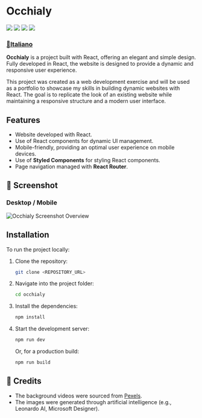 # Occhialy
<p>
  <img src="https://img.shields.io/badge/React-20232A?style=for-the-badge&logo=react&logoColor=61DAFB" />
  <img src="https://img.shields.io/badge/styled--components-DB7093?style=for-the-badge&logo=styled-components&logoColor=white" />
  <img src="https://img.shields.io/badge/React_Router-CA4245?style=for-the-badge&logo=react-router&logoColor=white" />
  <a href="https://moreee-sa.github.io/occhialy/">
    <img src="https://img.shields.io/badge/GitHub%20Pages-222222?style=for-the-badge&logo=github%20Pages&logoColor=white" />
  </a>
</p>

### [📜Italiano](README_IT.md)

**Occhialy** is a project built with React, offering an elegant and simple design. Fully developed in React, the website is designed to provide a dynamic and responsive user experience.

This project was created as a web development exercise and will be used as a portfolio to showcase my skills in building dynamic websites with React. The goal is to replicate the look of an existing website while maintaining a responsive structure and a modern user interface.

## Features
- Website developed with React.
- Use of React components for dynamic UI management.
- Mobile-friendly, providing an optimal user experience on mobile devices.
- Use of **Styled Components** for styling React components.
- Page navigation managed with **React Router**.

## 📸 Screenshot
### Desktop / Mobile
![Occhialy Screenshot Overview](screenshot/site_overview.png)

## Installation

To run the project locally:

1. Clone the repository:

   ```bash
   git clone <REPOSITORY_URL>
   ```

2. Navigate into the project folder:

   ```bash
   cd occhialy
   ```

3. Install the dependencies:

   ```bash
   npm install
   ```

4. Start the development server:

   ```bash
   npm run dev
   ```

   Or, for a production build:

   ```bash
   npm run build
   ```

## 📌 Credits
- The background videos were sourced from [Pexels](https://www.pexels.com/).
- The images were generated through artificial intelligence (e.g., Leonardo AI, Microsoft Designer).